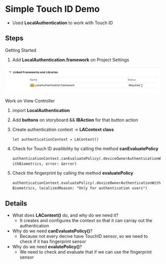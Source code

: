 # Simple Touch ID Demo 
- Used **LocalAuthentication** to work with Touch ID 

## Steps 
Getting Started 
1. Add **LocalAuthentication.framework** on Project Settings
<img src="https://github.com/jeminson/BASIC/blob/master/TouchIDDemo/Images/addLocalAuthentication.png" />

Work on View Controller 
1. import **LocalAuthentication**
2. Add **buttons** on storyboard && **IBAction** for that button action 
3. Create authentication context -> **LAContext class**

      ```let authenticationContext = LAContext()```

4. Check for Touch ID availibility by calling the method **canEvaluatePolicy**

      ```authenticationContext.canEvaluatePolicy(.deviceOwnerAuthenticationWithBiometrics, error: &error)```

5. Check the fingerprint by calling the method **evaluatePolicy**

      ```authenticationContext.evaluatePolicy(.deviceOwnerAuthenticationWithBiometrics, localizedReason: "Only for authentication users")```


## Details 
* What does **LAContext()** do, and why do we need it?
    + It creates and configures the context so that it can carray out the authentication 
* Why do we need **canEvaluatePolicy()**? 
    + Because not every decive have TouchID sensor, so we need to check if it has fingerprint sensor 
* Why do we need **evalutePolicy()**?
    + We need to check and evaluate that if we can use the fingerprint sensor 

    

